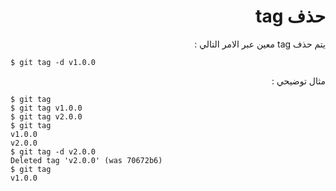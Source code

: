 <div dir="rtl">
  
  # حذف tag 
  
  
يتم حذف tag معين عبر الامر التالي  :
 

<div dir="ltr">

```
$ git tag -d v1.0.0
```
<div dir="rtl">
  
  مثال توضيحي :
  
  
<div dir="ltr">

```
$ git tag
$ git tag v1.0.0
$ git tag v2.0.0
$ git tag
v1.0.0
v2.0.0
$ git tag -d v2.0.0
Deleted tag 'v2.0.0' (was 70672b6)
$ git tag
v1.0.0
```
